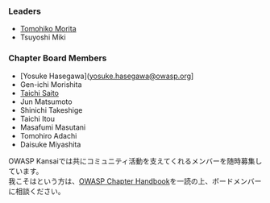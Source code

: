 ### Leaders

* [Tomohiko Morita](mailto:tomohiko.morita@owasp.org)  
* Tsuyoshi Miki  

### Chapter Board Members
* [Yosuke Hasegawa](yosuke.hasegawa@owasp.org]  
* Gen-ichi Morishita  
* [Taichi Saito](taichi.saito@owasp.org)  
* Jun Matsumoto  
* Shinichi Takeshige  
* Taichi Itou  
* Masafumi Masutani  
* Tomohiro Adachi  
* Daisuke Miyashita  

OWASP Kansaiでは共にコミュニティ活動を支えてくれるメンバーを随時募集しています。  
我こそはという方は、[OWASP Chapter Handbook](https://www.owasp.org/index.php/Category:Chapter_Handbook/ja)を一読の上、ボードメンバーに相談ください。
